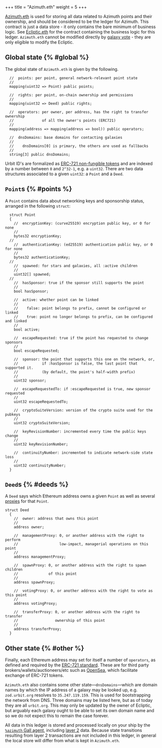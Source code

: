 +++
title = "Azimuth.eth"
weight = 5
+++

[Azimuth.eth](https://etherscan.io/address/azimuth.eth) is used for storing all
data related to Azimuth points and their ownership, and should be considered to
be the ledger for Azimuth. This contract is just a data store - it only contains
the bare minimum of business logic. See [Ecliptic.eth](/system/identity/reference/ecliptic)
for the contract containing the business logic for this ledger. `Azimuth.eth`
cannot be modified directly by [galaxy vote](/glossary/upgrade) - they are
only eligible to modify the Ecliptic.

## Global state {% #global %}

The global state of `Azimuth.eth` is given by the following.

```solidity
  //  points: per point, general network-relevant point state
  //
  mapping(uint32 => Point) public points;

  //  rights: per point, on-chain ownership and permissions
  //
  mapping(uint32 => Deed) public rights;

  //  operators: per owner, per address, has the right to transfer ownership
  //             of all the owner's points (ERC721)
  //
  mapping(address => mapping(address => bool)) public operators;

  //  dnsDomains: base domains for contacting galaxies
  //
  //    dnsDomains[0] is primary, the others are used as fallbacks
  //
  string[3] public dnsDomains;
```

Urbit ID's are formalized as [ERC-721 non-fungible
tokens](https://eips.ethereum.org/EIPS/eip-721) and are indexed by a number
between `0` and `2^32-1`, e.g. a `uint32`. There are two data structures
associated to a given `uint32`: a `Point` and a `Deed`.

## `Point`s {% #points %}

A `Point` contains data about networking keys and sponsorship status, arranged
in the following `struct`:

```solidity
  struct Point
  {
    //  encryptionKey: (curve25519) encryption public key, or 0 for none
    //
    bytes32 encryptionKey;
  //
    //  authenticationKey: (ed25519) authentication public key, or 0 for none
    //
    bytes32 authenticationKey;
  //
    //  spawned: for stars and galaxies, all :active children
    //
    uint32[] spawned;
  //
    //  hasSponsor: true if the sponsor still supports the point
    //
    bool hasSponsor;

    //  active: whether point can be linked
    //
    //    false: point belongs to prefix, cannot be configured or linked
    //    true: point no longer belongs to prefix, can be configured and linked
    //
    bool active;

    //  escapeRequested: true if the point has requested to change sponsors
    //
    bool escapeRequested;

    //  sponsor: the point that supports this one on the network, or,
    //           if :hasSponsor is false, the last point that supported it.
    //           (by default, the point's half-width prefix)
    //
    uint32 sponsor;

    //  escapeRequestedTo: if :escapeRequested is true, new sponsor requested
    //
    uint32 escapeRequestedTo;

    //  cryptoSuiteVersion: version of the crypto suite used for the pubkeys
    //
    uint32 cryptoSuiteVersion;

    //  keyRevisionNumber: incremented every time the public keys change
    //
    uint32 keyRevisionNumber;

    //  continuityNumber: incremented to indicate network-side state loss
    //
    uint32 continuityNumber;
  }
```

## `Deed`s {% #deeds %}

A `Deed` says which Ethereum address owns a given `Point` as well as several
[proxies](https://urbit.org/using/id/proxies) for that `Point`.

```solidity
struct Deed
  {
    //  owner: address that owns this point
    //
    address owner;

    //  managementProxy: 0, or another address with the right to perform
    //                   low-impact, managerial operations on this point
    //
    address managementProxy;

    //  spawnProxy: 0, or another address with the right to spawn children
    //              of this point
    //
    address spawnProxy;

    //  votingProxy: 0, or another address with the right to vote as this point
    //
    address votingProxy;

    //  transferProxy: 0, or another address with the right to transfer
    //                 ownership of this point
    //
    address transferProxy;
  }
```

## Other state {% #other %}

Finally, each Ethereum address may set for itself a number of `operators`, as
defined and required by the [ERC-721
standard](https://ethereum.org/en/developers/docs/standards/tokens/erc-721/).
These are for third party brokers/wallets/auctioneers/etc such as
[OpenSea](http://opensea.io), which facilitate exchange of ERC-721 tokens.

`Azimuth.eth` also contains some other state—`dnsDomains`—which are domain names by
which the IP address of a galaxy may be looked up, e.g. `zod.urbit.org` resolves
to `35.247.119.159`. This is used for bootstrapping the network from DNS. Three
domains may be listed here, but as of today they are all `urbit.org`. This may
only be updated by the owner of Ecliptic, but arguably each galaxy ought to be
able to set its own domain name and so we do not expect this to remain the case
forever.

All data in this ledger is stored and processed locally on your ship by the
[`%azimuth` Gall agent](/system/identity/concepts/flow#azimuth), including [layer
2](/system/identity/concepts/layer2) data. Because state transitions resulting from layer 2
transactions are not included in this ledger, in general the local store will
differ from what is kept in `Azimuth.eth`.
